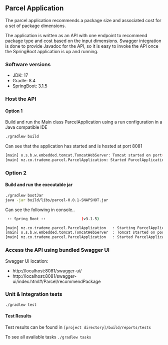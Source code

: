 ## Parcel Application ##
The parcel application recommends a package size and associated cost for a set of package dimensions.

The application is written as an API with one endpoint to recommend package type and cost based on the input dimensions.
Swagger integration is done to provide Javadoc for the API, so it is easy to invoke the API 
once the SpringBoot application is up and running.

### Software versions
* JDK: 17
* Gradle: 8.4
* SpringBoot: 3.1.5

### Host the API
#### Option 1
Build and run the Main class ParcelApplication using a run configuration in a Java compatible IDE
```bash
./gradlew build
```
Can see that the application has started and is hosted at port 8081
```bash
[main] o.s.b.w.embedded.tomcat.TomcatWebServer: Tomcat started on port(s): 8081 (http) with context path ''
[main] nz.co.trademe.parcel.ParcelApplication: Started ParcelApplication in 1.151 seconds (process running for 1.4)
```

### Option 2
#### Build and run the executable jar
```bash
./gradlew bootJar
java -jar build/libs/parcel-0.0.1-SNAPSHOT.jar
```
Can see the following in console..
```bash
 :: Spring Boot ::                (v3.1.5)

[main] nz.co.trademe.parcel.ParcelApplication   : Starting ParcelApplication v0.0.1-SNAPSHOT using Java 17.0.4.1 with PID 79469
[main] o.s.b.w.embedded.tomcat.TomcatWebServer  : Tomcat started on port(s): 8081 (http) with context path ''
[main] nz.co.trademe.parcel.ParcelApplication   : Started ParcelApplication in 1.56 seconds (process running for 1.794)
```

### Access the API using bundled Swagger UI
Swagger UI location:
* http://localhost:8081/swagger-ui/
* http://localhost:8081/swagger-ui/index.html#/Parcel/recommendPackage

### Unit & Integration tests
```bash
./gradlew test
```
#### Test Results
Test results can be found in `[project directory]/build/reports/tests`

To see all available tasks `./gradlew tasks`